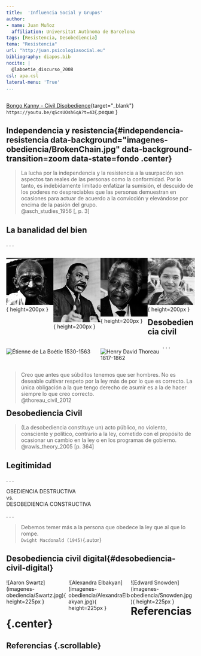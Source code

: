 ```yaml
---
title:  'Influencia Social y Grupos'
author:
- name: Juan Muñoz
  affiliation: Universitat Autònoma de Barcelona
tags: [Resistencia, Desobediencia]
tema: "Resistencia"
url: "http:/juan.psicologiasocial.eu"
bibliography: diapos.bib
nocite: |
  @laboetie_discurso_2008
csl: apa.csl
lateral-menu: 'True'
...
```


##  <!-- Índice -->

<!-- >* Sesgo de conformismo
* Reactancia
* Identidad Social y Cambio social
* Desobediencia -->

[Bongo Kanny - Civil Disobedience](https://www.youtube.com/embed/qScsUOsh6qA?start=43;autoplay=1){target="_blank"}\
`https://youtu.be/qScsUOsh6qA?t=43`{.peque }

<!-- # Sesgo de conformismo { .center} -->

<!-- ## Sesgo de conformismo

![Representación del experimento de Asch en libros de texto de Psicología Social](imagenes-obediencia/Friend-Asch.png)\
@friend_puzzling_1990 -->

## Independencia y resistencia{#independencia-resistencia data-background="imagenes-obediencia/BrokenChain.jpg"   data-background-transition=zoom data-state=fondo .center}
>La lucha por la independencia y la resistencia a la usurpación son aspectos tan reales de las personas como la conformidad. Por lo tanto, es indebidamente limitado enfatizar la sumisión, el descuido de los poderes no despreciables que las personas demuestran en ocasiones para actuar de acuerdo a la convicción y elevándose por encima de la pasión del grupo.\
@asch_studies_1956 [, p. 3]

<!-- # Reactancia {data-background="imagenes-obediencia/AdanyEva.jpg"   data-background-transition=zoom data-state=fondo .center}

<!-- Adan y Eva, Rubens -->

<!-- ## -->
<!-- ![El Jueves, 20-07-2007](imagenes-obediencia/ElJueves-20-07-2007.png) -->


<!-- # Identidad Social y Cambio Social { .center}

##

>"La resistencia es vista principalmente como un proceso de movilización de la identidad social que proporciona a los miembros del grupo una base para trabajar juntos para desafiar las fallas percibidas de un sistema social dado".\
@haslam_conformity_2011 [, p. 327] -->

<!-- ## El papel del liderazgo

>"En estos términos, la resistencia tendrá éxito en la medida en que los participantes se identifiquen más con la causa de su grupo que sus oponentes con la suya. Si bien esto debería ser cierto en general, cuando se trata de resistencia, este análisis descuida el papel de liderazgo activo que desempeñan los miembros individuales del grupo, tanto en el cultivo de un sentido compartido de identidad social como en la movilización de los miembros del grupo en torno a un conjunto específico de alternativas cognitivas.\
@haslam_conformity_2011 [, p. 337] -->

<!-- # Desobediencia {data-background="imagenes-obediencia/Desobediencia.png"   data-background-transition=zoom data-state=fondo .center} -->

## La banalidad del bien

. . .


<div id="column1" style="float:left; margin:0; width:25%;">

![Mahatma Gandhi](imagenes-obediencia/Gandhi.jpg){ height=200px }

</div>

<div id="column2" style="float:left; margin:0; width:25%;">

![Martin Luther King](imagenes-obediencia/MartinLuther.jpg){ height=200px }

</div>

<div id="column1" style="float:left; margin:0; width:25%;">

![Nelson Mandela](imagenes-obediencia/Mandela.jpg){ height=200px }

</div>

<div id="column1" style="float:left; margin:0; width:25%;">

![Rosa Parks](imagenes-obediencia/RosaParks.jpg){ height=200px }

</div>

## Desobediencia civil


<div id="column1" style="float:left; margin:0; width:50%;">

![Étienne de La Boétie\
1530-1563](imagenes-obediencia/LaBoetie.jpg)

</div>

<div id="column1" style="float:left; margin:0; width:33%;">

![Henry David Thoreau\
1817-1862](imagenes-obediencia/Thoreau.jpg)
</div>

. . .

<div id="column1" style="float:left; margin:0; width:100%;">

>Creo que antes que súbditos tenemos que ser hombres. No es deseable cultivar respeto por la ley más de por lo que es correcto. La única obligación a la que tengo derecho de asumir es a la de hacer siempre lo que creo correcto.\
@thoreau_civil_2012

</div>

<!--
. . .


-->

## Desobediencia Civil

>(La desobediencia constituye un) acto público, no violento, consciente y político, contrario a la ley, cometido con el propósito de ocasionar un cambio en la ley o en los programas de gobierno.\
@rawls_theory_2005 [p. 364]

<!-- ##

<div id="column1" style="float:left; margin:10; width:50%;">
  ![Rosa Parks](imagenes-obediencia/Rosa_Parks.jpg){ height=350px }
</div>

<div id="column2" style="float:left; margin:10; width:50%;">
  ![George Wallace](imagenes-obediencia/Wallace_at_University_of_Alabama.jpg){ height=350px }
</div>

::: notes
Parks being fingerprinted by Lieutenant D.H. Lackey on February 22, 1956, when she was arrested again, along with 73 other people, after a grand jury indicted 113 African Americans for organizing the Montgomery bus boycott

In 1963, President John F. Kennedy's administration ordered the U.S. Army's 2nd Infantry Division from Ft. Benning, Georgia to be prepared to enforce the racial integration of the University of Alabama in Tuscaloosa. In a vain attempt to halt the enrollment of black students Vivian Malone and James Hood, Governor Wallace stood in front of Foster Auditorium at the University of Alabama on June 11, 1963. This became known as the "Stand in the Schoolhouse Door" (Wikipedia: https://en.wikipedia.org/wiki/George_Wallace)
::: -->

## Legitimidad


<!--

>* Legitimidad del sistema en que reside la autoridad
* Legitimidad de la autoridad
* Legitimidad de las demandas

###### @passini_authority_2009


-->

. . .

OBEDIENCIA DESTRUCTIVA\
vs.\
DESOBEDIENCIA CONSTRUCTIVA

. . .

>Debemos temer más a la persona que obedece la ley que al que lo rompe.\
`Dwight Macdonald (1945)`{.autor}

## Desobediencia civil digital{#desobediencia-civil-digital}

<div id="column1" style="float:left; margin:10; width:33%;">
  ![Aaron Swartz](imagenes-obediencia/Swartz.jpg){ height=225px }
</div>

<div id="column2" style="float:left; margin:10; width:33%;">
  ![Alexandra Elbakyan](imagenes-obediencia/AlexandraElbakyan.jpg){ height=225px }
</div>

<div id="column2" style="float:left; margin:10; width:33%;">
  ![Edward Snowden](imagenes-obediencia/Snowden.jpg){ height=225px }
</div>

# Referencias {.center}

## Referencias {.scrollable}
